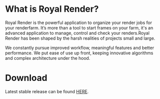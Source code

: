 # What is Royal Render? 
Royal Render is the powerful application to organize your render jobs for your renderfarm. It’s more than a tool to start frames on your farm, it's an advanced application to manage, control and check your renders.Royal Render has been shaped by the harsh realities of projects small and large. 

We constantly pursue improved workflow, meaningful features and better performance.  We put ease of use up front, keeping innovative algorithms and complex architecture under the hood.

# Download
Latest stable release can be found [HERE](http://www.royalrender.de/download.htm).
